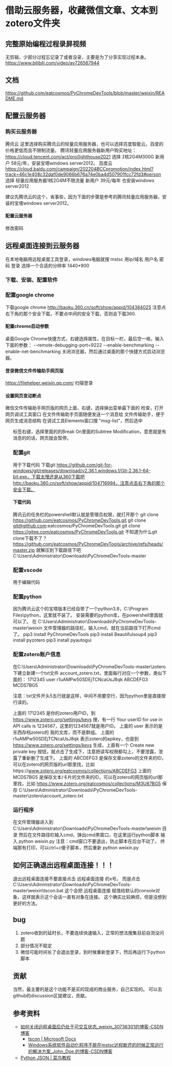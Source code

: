 # 借助云服务器，收藏微信文章、文本到zotero文件夹


## 完整原始编程过程录屏视频
无剪辑，少部分过程忘记录了或者没录，主要是为了分享实现过程本身。
https://www.bilibili.com/video/av726567944

## 文档
https://github.com/eatcosmos/PyChromeDevTools/blob/master/weixin/README.md
## 配置云服务器
### 购买云服务器
腾讯云
这里选择购买腾讯云的轻量应用服务器，也可以选择百度智能云，百度的价格更低而且不限制流量。
腾讯轻量应用服务器新用户购买地址：https://cloud.tencent.com/act/pro/lighthouse2021
选择 2核2G4M300G 新用户 58元/年，安装宝塔windows server2012。
百度云
https://cloud.baidu.com/campaign/202204BCCpromotion/index.html?track=46c1e408c32daf0de9066b676a74e0ba4d507901fcc72fd3#person
选择 轻量应用服务器1核2G4M不限流量 新用户 39元/每年 也安装windows server2012

建议先腾讯云的这个，省事些，因为下面的步骤是参考的腾讯轻量应用服务器，安装的宝塔windows server2012。
#### 配置云服务器
修改密码
## 远程桌面连接到云服务器
在本地电脑用远程桌面工具登录，windows电脑就搜 mstsc
用ip/域名 用户名 密码 登录
选择一个合适的分辨率 1440*900
### 下载、安装、配置软件
### 配置google chrome
下载google chrome http://baoku.360.cn/soft/show/appid/104384025
注意点右下角的那个安全下载，不要点中间的安全下载，否则会下载360.
#### 配置chrome启动参数
桌面Google Chrome快捷方式，右键选择属性，在目标一栏，最后空一格，输入下面的参数：
 --remote-debugging-port=9222 --enable-benchmarking --enable-net-benchmarking
关闭浏览器，然后通过桌面的那个快捷方式启动浏览器。
#### 登录微信文件传输助手网页版
https://filehelper.weixin.qq.com/
扫描登录
#### 设置网页变动断点
微信文件传输助手网页版的网页上面，右键，选择弹出菜单最下面的 检查，打开网页调试工具窗口
在文件传输助手页面随便发送一个消息给 文件传输助手，便于网页生成消息结构
在调试工具Elements窗口搜 "msg-list"，然后选中 <ul>标签右键，选择里面的的Break On里面的Subtree Modification，意思就是有消息的的话，网页就会暂停。
### 配置git
用于下载代码
下载git https://github.com/git-for-windows/git/releases/download/v2.36.1.windows.1/Git-2.36.1-64-bit.exe，下载太慢还是从360下载吧 http://baoku.360.cn/soft/show/appid/104716994，注意点击右下角的那个安全下载。
#### 下载代码
腾讯云的任务栏的powershell默认就是管理员权限，就打开那个
git clone https://github.com/eatcosmos/PyChromeDevTools.git
git clone git@github.com:eatcosmos/PyChromeDevTools.git
git clone https://gitee.com/eatcosmos/PyChromeDevTools.git
不知道为什么git clone下载不了？
https://github.com/eatcosmos/PyChromeDevTools/archive/refs/heads/master.zip
就解压到下载路径下吧 C:\Users\Administrator\Downloads\PyChromeDevTools-master
### 配置vscode
用于编辑代码

### 配置python
因为腾讯云这个的宝塔版本已经自带了一个python3.8，C:\Program Files\python，这里就不装了。
安装需要的python库，在powershell里面就可以了。
在 C:\Users\Administrator\Downloads\PyChromeDevTools-master\weixin 文件管理器的路径栏，输入cmd，就在当前路径下打开cmd了。
pip3 install PyChromeDevTools
pip3 install Beautifulsoup4
pip3 install pyzotero
pip3 install pyautogui

### 配置zotero账户信息
在C:\Users\Administrator\Downloads\PyChromeDevTools-master\zotero下建立新建一个txt文件 account_zotero.txt，里面每行对应一个参数，类似下面的：
1712345
user
r1uAMPw50SDEjTCNcaUsJ8qk
ABCDEFG3
MCDS7BG5

注意：txt文件开头5五行就是这样，中间不用要空行，因为python里是直接按行读的。

上面的 1712345 是你的zotero用户ID，到 https://www.zotero.org/settings/keys 搜，有一行
Your userID for use in API calls is 1234567，这里的1234567就是用户ID。
上面的 user 表示的是东西存档zotero的 我的文库，而不是群组。
上面的 r1uAMPw50SDEjTCNcaUsJ8qk 表示zotero的apikey，也是到 https://www.zotero.org/settings/keys 生成，上面有一个 Create new private key 按钮，就点击了生成下，注意把读写权限都勾上，不要泄露，泄露了重新删了生成下。
上面的 ABCDEFG3 是保存文章zotero的文件夹的ID，可以在zotero的网页版的url那里找，比如https://www.zotero.org/eatcosmos/collections/ABCDEFG3
上面的 MCDS7BG5 是保存文本/卡片的文件夹的ID，可以在zotero的网页版的url那里找，比如 https://www.zotero.org/eatcosmos/collections/M3U87BG5
保存 C:\Users\Administrator\Downloads\PyChromeDevTools-master\zotero\account_zotero.txt
### 运行程序
在文件管理器进入到 C:\Users\Administrator\Downloads\PyChromeDevTools-master\weixin 目录
然后在文件路径栏输入cmd，弹出cmd黑窗口，在这里运行python脚本
输入 python weixin.py
注意：cmd窗口不要退出，防止脚本在后台不动了。
终端那有打印，可以ctrl+c傻子脚本，然后重新 python weixin.py

## 如何正确退出远程桌面连接！！！
退出远程桌面连接不要直接点击 远程桌面连接 的x号。
而是点击 C:\Users\Administrator\Downloads\PyChromeDevTools-master\weixin\tscon.bat
这个会把 远程桌面连接 赋值给默认的console对象，这样就表示这个会话一直有对象在连接。
这个确实比较麻烦，但是没想到更好的方法。

## bug
1. zotero收到的延时长，不要连续快速输入，正常的想法搜集目前自测没问题
2. 部分情况不稳定
3. 微信可能时间长了会退出登录，到时候重新登录下，然后再运行下python脚本

## 贡献
当然，最主要的是这个功能不是买的现成的商业服务，自己实现的。
可以去github的discussion区提建议，贡献。


## 参考资料
- [如何关闭远程桌面后仍处于可交互状态\_weixin\_30736301的博客\-CSDN博客](https://blog.csdn.net/weixin_30736301/article/details/95383609)
  - [tscon \| Microsoft Docs](https://docs.microsoft.com/zh-cn/windows-server/administration/windows-commands/tscon)
  - [Windows系统软件自动化程序不能在mstsc远程断开的时候正常运行的解决方案\_John\_Doe\.的博客\-CSDN博客](https://blog.csdn.net/sinat_34149445/article/details/115314120)
- [Python JSON \| 菜鸟教程](https://www.runoob.com/python/python-json.html)
